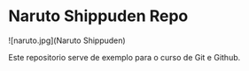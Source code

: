 # Naruto Shippuden Repo

![naruto.jpg](Naruto Shippuden)

Este repositorio serve de exemplo para o curso de Git e Github.
